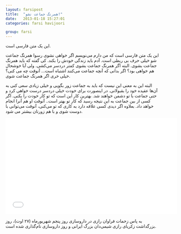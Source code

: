 ```yaml
---
layout: farsipost
title:  "همرنگ جماعت نشو!"
date:   2013-01-18 15:27:01
categories: farsi havijoori 

group: farsi 
---
```


این یک متن فارسی است.


این یک متن فارسی است که من دارم می‌نویسم اگر خواهی نشوی رسوا همرنگ جماعت شو خیلی حرف بی ربطی است. آدم باید زندگی خودش را بکند. کی گفته که باید همرنگ جماعت بشوی. البته اگر همرنگ جماعت بشوی کمتر دردسر می‌کشی. ولی آیا خوشحال هم خواهی بود؟ اگر بدانی که آنچه جماعت می‌کنند اشتباه است... آنوقت چه می کنی؟ خیلی خری اگر همرنگ جماعت شوی. 


<!-- excerpt-separator -->

البته این به معنی این نیست که باید به جماعت زور بگویی و خیلی زیادی سعی کنی به آن‌ها عقیده خود را بقبولانی. در اینصورت برای خودت خیلی دردسر درست خواهی کرد و حتی جماعت با تو دشمن خواهند شد. بهترین کار این است که تو کار خودت را بکنی. اگر کسی از بین جماعت به این نتیجه رسید  که کار تو بهتر است.. آنوقت او هم آنرا انجام خواهد داد. بعلاوه اگر دیدی کسی علاقه دارد به کاری که تو می‌کنی، آنوقت می‌توانی با دوست شوی و با هم زورتان بیشتر می شود. 


<iframe class="youtube-video" width="560" height="315" src="//www.youtube.com/embed/cYF0qU5WSew" frameborder="0" allowfullscreen></iframe>

به پاس زحمات فراوان رازی در داروسازی روز پنجم شهریورماه (۲۷ اوت)، روز بزرگداشت زکریای رازی شیمی‌دان بزرگ ایرانی و روز داروسازی نام‌گذاری شده است.

[jekyll-gh]: https://github.com/mojombo/jekyll
[jekyll]:    http://jekyllrb.com
